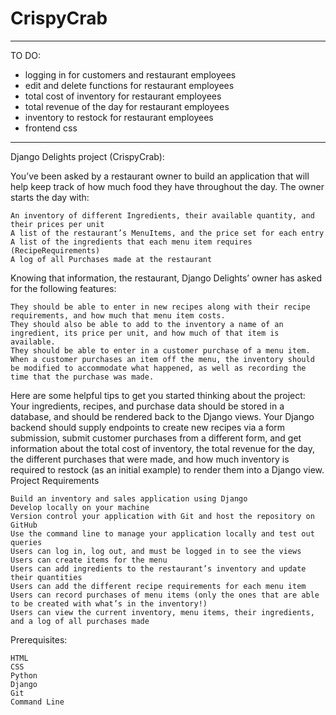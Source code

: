 ﻿# CrispyCrab
*******************************
TO DO:

- logging in for customers and restaurant employees
- edit and delete functions for restaurant employees
- total cost of inventory for restaurant employees
- total revenue of the day for restaurant employees
- inventory to restock for restaurant employees
- frontend css

 ************************

Django Delights project (CrispyCrab):

You’ve been asked by a restaurant owner to build an application that will help keep track of how much food they have throughout the day. The owner starts the day with:

    An inventory of different Ingredients, their available quantity, and their prices per unit
    A list of the restaurant’s MenuItems, and the price set for each entry
    A list of the ingredients that each menu item requires (RecipeRequirements)
    A log of all Purchases made at the restaurant

Knowing that information, the restaurant, Django Delights’ owner has asked for the following features:

    They should be able to enter in new recipes along with their recipe requirements, and how much that menu item costs.
    They should also be able to add to the inventory a name of an ingredient, its price per unit, and how much of that item is available.
    They should be able to enter in a customer purchase of a menu item. When a customer purchases an item off the menu, the inventory should be modified to accommodate what happened, as well as recording the time that the purchase was made.

Here are some helpful tips to get you started thinking about the project: Your ingredients, recipes, and purchase data should be stored in a database, and should be rendered back to the Django views. Your Django backend should supply endpoints to create new recipes via a form submission, submit customer purchases from a different form, and get information about the total cost of inventory, the total revenue for the day, the different purchases that were made, and how much inventory is required to restock (as an initial example) to render them into a Django view.
Project Requirements

    Build an inventory and sales application using Django
    Develop locally on your machine
    Version control your application with Git and host the repository on GitHub
    Use the command line to manage your application locally and test out queries
    Users can log in, log out, and must be logged in to see the views
    Users can create items for the menu
    Users can add ingredients to the restaurant’s inventory and update their quantities
    Users can add the different recipe requirements for each menu item
    Users can record purchases of menu items (only the ones that are able to be created with what’s in the inventory!)
    Users can view the current inventory, menu items, their ingredients, and a log of all purchases made

Prerequisites:

    HTML
    CSS
    Python
    Django
    Git
    Command Line

